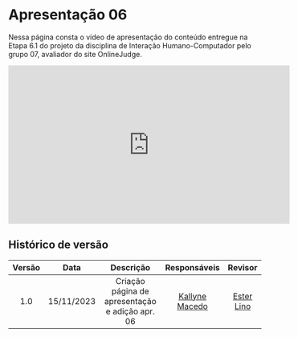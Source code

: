 # **Apresentação 06**

Nessa página consta o vídeo de apresentação do conteúdo entregue na Etapa 6.1 do projeto da disciplina de Interação Humano-Computador pelo grupo 07, avaliador do site OnlineJudge.

<iframe width="560" height="315" src="https://www.youtube.com/embed/zOIb_HxP7Gc?si=IwuEEZu3VceowXLi" title="YouTube video player" frameborder="0" allow="accelerometer; autoplay; clipboard-write; encrypted-media; gyroscope; picture-in-picture; web-share" allowfullscreen></iframe>


## Histórico de versão

| Versão |    Data    |                      Descrição                      |                Responsáveis                |                 Revisor                 |
| :-----: | :--------: | :----------------------------------------------------: | :------------------------------------------: | :--------------------------------------: |
|   1.0   | 15/11/2023 | Criação página de apresentação e adição apr. 06 | [Kallyne Macedo](https://github.com/kalipassos) | [Ester Lino](https://github.com/esteerlino) |
